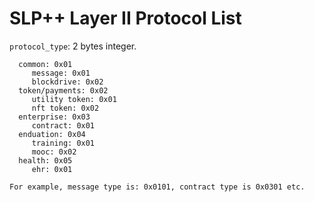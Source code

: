 # SLP++ Layer II Protocol List

`protocol_type`: 2 bytes integer. 

```
  common: 0x01
     message: 0x01
     blockdrive: 0x02
  token/payments: 0x02
     utility token: 0x01
     nft token: 0x02 	   
  enterprise: 0x03
     contract: 0x01
  enduation: 0x04
     training: 0x01 
     mooc: 0x02    
  health: 0x05
     ehr: 0x01

For example, message type is: 0x0101, contract type is 0x0301 etc.

```
